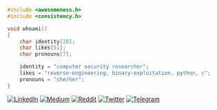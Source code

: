 ```c
#include <awesomeness.h>
#include <consistency.h>

void whoami()
{
    char identity[28];
    char likes[51];
    char pronouns[7];

    identity = "computer security researcher";
    likes = "reverse-engineering, binary-exploitation, python, c";
    pronouns = "she/her";
}
```
[![LinkedIn](https://img.shields.io/badge/LinkedIn-0077B5?style=for-the-badge&logo=linkedin&logoColor=white)](https://linkedin.com/in/iamavu) [![Medium](https://img.shields.io/badge/Medium-12100E?style=for-the-badge&logo=medium&logoColor=white)](https://medium.com/@iamavu) [![Reddit](https://img.shields.io/badge/Reddit-FF4500?style=for-the-badge&logo=reddit&logoColor=white)](https://reddit.com/user/iamavu) [![Twitter](https://img.shields.io/badge/Twitter-1DA1F2?style=for-the-badge&logo=twitter&logoColor=white)](https://twitter.com/iamavu) [![Telegram](https://img.shields.io/badge/Telegram-2CA5E0?style=for-the-badge&logo=telegram&logoColor=white)](https://t.me/iamavu)
